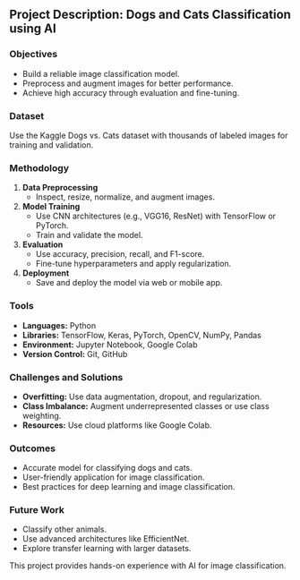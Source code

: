 ## Project Description: Dogs and Cats Classification using AI



### Objectives
- Build a reliable image classification model.
- Preprocess and augment images for better performance.
- Achieve high accuracy through evaluation and fine-tuning.

### Dataset
Use the Kaggle Dogs vs. Cats dataset with thousands of labeled images for training and validation.

### Methodology
1. **Data Preprocessing**
   - Inspect, resize, normalize, and augment images.
2. **Model Training**
   - Use CNN architectures (e.g., VGG16, ResNet) with TensorFlow or PyTorch.
   - Train and validate the model.
3. **Evaluation**
   - Use accuracy, precision, recall, and F1-score.
   - Fine-tune hyperparameters and apply regularization.
4. **Deployment**
   - Save and deploy the model via web or mobile app.

### Tools
- **Languages:** Python
- **Libraries:** TensorFlow, Keras, PyTorch, OpenCV, NumPy, Pandas
- **Environment:** Jupyter Notebook, Google Colab
- **Version Control:** Git, GitHub

### Challenges and Solutions
- **Overfitting:** Use data augmentation, dropout, and regularization.
- **Class Imbalance:** Augment underrepresented classes or use class weighting.
- **Resources:** Use cloud platforms like Google Colab.

### Outcomes
- Accurate model for classifying dogs and cats.
- User-friendly application for image classification.
- Best practices for deep learning and image classification.

### Future Work
- Classify other animals.
- Use advanced architectures like EfficientNet.
- Explore transfer learning with larger datasets.

This project provides hands-on experience with AI for image classification.
